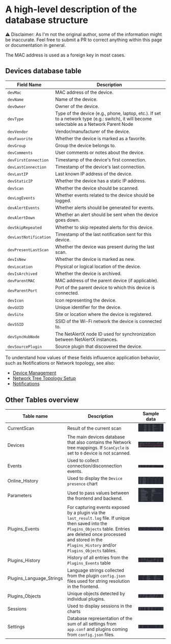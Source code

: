   
# A high-level description of the database structure

  ⚠ Disclaimer: As I'm not the original author, some of the information might be inaccurate. Feel free to submit a PR to correct anything within this page or documentation in general. 

  The MAC address is used as a foreign key in most cases. 

## Devices database table

| Field Name              | Description |
|-------------------------|-------------|
| `devMac`               | MAC address of the device. |
| `devName`              | Name of the device. |
| `devOwner`             | Owner of the device. |
| `devType`              | Type of the device (e.g., phone, laptop, etc.). If set to a network type (e.g.: switch), it will become selectable as a Network Parent Node  |
| `devVendor`            | Vendor/manufacturer of the device. |
| `devFavorite`          | Whether the device is marked as a favorite. |
| `devGroup`             | Group the device belongs to. |
| `devComments`          | User comments or notes about the device. |
| `devFirstConnection`   | Timestamp of the device's first connection. |
| `devLastConnection`    | Timestamp of the device's last connection. |
| `devLastIP`            | Last known IP address of the device. |
| `devStaticIP`          | Whether the device has a static IP address. |
| `devScan`              | Whether the device should be scanned. |
| `devLogEvents`         | Whether events related to the device should be logged. |
| `devAlertEvents`       | Whether alerts should be generated for events. |
| `devAlertDown`         | Whether an alert should be sent when the device goes down. |
| `devSkipRepeated`      | Whether to skip repeated alerts for this device. |
| `devLastNotification`  | Timestamp of the last notification sent for this device. |
| `devPresentLastScan`   | Whether the device was present during the last scan. |
| `devIsNew`             | Whether the device is marked as new. |
| `devLocation`          | Physical or logical location of the device. |
| `devIsArchived`        | Whether the device is archived. |
| `devParentMAC`         | MAC address of the parent device (if applicable). |
| `devParentPort`        | Port of the parent device to which this device is connected. |
| `devIcon`              | Icon representing the device. |
| `devGUID`              | Unique identifier for the device. |
| `devSite`              | Site or location where the device is registered. |
| `devSSID`              | SSID of the Wi-Fi network the device is connected to. |
| `devSyncHubNode`       | The NetAlertX node ID used for synchronization between NetAlertX instances. |
| `devSourcePlugin`      | Source plugin that discovered the device. |


To understand how values of these fields influuence application behavior, such as Notifications or Network topology, see also: 

- [Device Management](./DEVICE_MANAGEMENT.md)
- [Network Tree Topology Setup](./NETWORK_TREE.md)
- [Notifications](./NOTIFICATIONS.md)


## Other Tables overview
  
  | Table name | Description  | Sample data |
  |----------------------|----------------------| ----------------------| 
  | CurrentScan | Result of the current scan | ![Screen1][screen1]  |  
  | Devices     | The main devices database that also contains the Network tree mappings. If `ScanCycle` is set to `0` device is not scanned. | ![Screen2][screen2]  |   
  | Events | Used to collect connection/disconnection events. | ![Screen4][screen4]  |   
  | Online_History   | Used to display the `Device presence` chart  | ![Screen6][screen6]  | 
  | Parameters       | Used to pass values between the frontend and backend. | ![Screen7][screen7]  | 
  | Plugins_Events   | For capturing events exposed by a plugin via the `last_result.log` file. If unique then saved into the `Plugins_Objects` table. Entries are deleted once processed and stored in the `Plugins_History` and/or `Plugins_Objects` tables.  | ![Screen10][screen10]  | 
  | Plugins_History  | History of all entries from the `Plugins_Events` table | ![Screen11][screen11]  | 
  | Plugins_Language_Strings  | Language strings collected from the plugin `config.json` files used for string resolution in the frontend. | ![Screen12][screen12]  | 
  | Plugins_Objects  | Unique objects detected by individual plugins. | ![Screen13][screen13]  | 
  | Sessions  | Used to display sessions in the charts | ![Screen15][screen15]  | 
  | Settings  | Database representation of the sum of all settings from `app.conf` and plugins coming from `config.json` files. | ![Screen16][screen16]  | 



  [screen1]: ./img/DATABASE/CurrentScan.png
  [screen2]: ./img/DATABASE/Devices.png
  [screen4]: ./img/DATABASE/Events.png  
  [screen6]: ./img/DATABASE/Online_History.png
  [screen7]: ./img/DATABASE/Parameters.png
  [screen10]: ./img/DATABASE/Plugins_Events.png
  [screen11]: ./img/DATABASE/Plugins_History.png
  [screen12]: ./img/DATABASE/Plugins_Language_Strings.png
  [screen13]: ./img/DATABASE/Plugins_Objects.png  
  [screen15]: ./img/DATABASE/Sessions.png
  [screen16]: ./img/DATABASE/Settings.png

